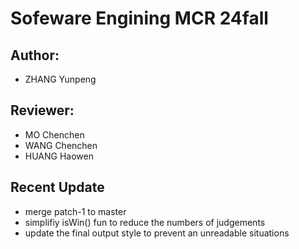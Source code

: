 # Sofeware Engining MCR 24fall

## Author: 
    
- ZHANG Yunpeng

## Reviewer: 

- MO Chenchen
- WANG Chenchen
- HUANG Haowen
    
## Recent Update

- merge patch-1 to master
- simplifiy isWin() fun to reduce the numbers of judgements
- update the final output style to prevent an unreadable situations
